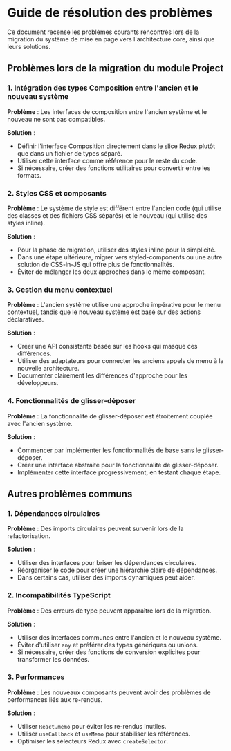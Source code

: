 # Guide de résolution des problèmes

Ce document recense les problèmes courants rencontrés lors de la migration du système de mise en page vers l'architecture core, ainsi que leurs solutions.

## Problèmes lors de la migration du module Project

### 1. Intégration des types Composition entre l'ancien et le nouveau système

**Problème** : Les interfaces de composition entre l'ancien système et le nouveau ne sont pas compatibles.

**Solution** : 
- Définir l'interface Composition directement dans le slice Redux plutôt que dans un fichier de types séparé.
- Utiliser cette interface comme référence pour le reste du code.
- Si nécessaire, créer des fonctions utilitaires pour convertir entre les formats.

### 2. Styles CSS et composants

**Problème** : Le système de style est différent entre l'ancien code (qui utilise des classes et des fichiers CSS séparés) et le nouveau (qui utilise des styles inline).

**Solution** :
- Pour la phase de migration, utiliser des styles inline pour la simplicité.
- Dans une étape ultérieure, migrer vers styled-components ou une autre solution de CSS-in-JS qui offre plus de fonctionnalités.
- Éviter de mélanger les deux approches dans le même composant.

### 3. Gestion du menu contextuel

**Problème** : L'ancien système utilise une approche impérative pour le menu contextuel, tandis que le nouveau système est basé sur des actions déclaratives.

**Solution** :
- Créer une API consistante basée sur les hooks qui masque ces différences.
- Utiliser des adaptateurs pour connecter les anciens appels de menu à la nouvelle architecture.
- Documenter clairement les différences d'approche pour les développeurs.

### 4. Fonctionnalités de glisser-déposer

**Problème** : La fonctionnalité de glisser-déposer est étroitement couplée avec l'ancien système.

**Solution** :
- Commencer par implémenter les fonctionnalités de base sans le glisser-déposer.
- Créer une interface abstraite pour la fonctionnalité de glisser-déposer.
- Implémenter cette interface progressivement, en testant chaque étape.

## Autres problèmes communs

### 1. Dépendances circulaires

**Problème** : Des imports circulaires peuvent survenir lors de la refactorisation.

**Solution** :
- Utiliser des interfaces pour briser les dépendances circulaires.
- Réorganiser le code pour créer une hiérarchie claire de dépendances.
- Dans certains cas, utiliser des imports dynamiques peut aider.

### 2. Incompatibilités TypeScript

**Problème** : Des erreurs de type peuvent apparaître lors de la migration.

**Solution** :
- Utiliser des interfaces communes entre l'ancien et le nouveau système.
- Éviter d'utiliser `any` et préférer des types génériques ou unions.
- Si nécessaire, créer des fonctions de conversion explicites pour transformer les données.

### 3. Performances

**Problème** : Les nouveaux composants peuvent avoir des problèmes de performances liés aux re-rendus.

**Solution** :
- Utiliser `React.memo` pour éviter les re-rendus inutiles.
- Utiliser `useCallback` et `useMemo` pour stabiliser les références.
- Optimiser les sélecteurs Redux avec `createSelector`.
